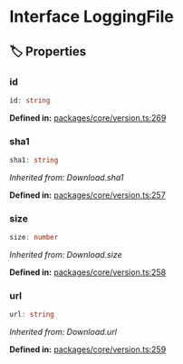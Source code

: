 # Interface LoggingFile

## 🏷️ Properties

### id <Badge type="tip" text="readonly" />

```ts
id: string
```
<p style="font-size: 14px; color: var(--vp-c-text-2)">
<strong>Defined in:</strong> <a href="https://github.com/voxelum/minecraft-launcher-core-node/blob/master/packages/core/version.ts#L269" target="_blank" rel="noreferrer">packages/core/version.ts:269</a>
</p>


### sha1

```ts
sha1: string
```
*Inherited from: Download.sha1*

<p style="font-size: 14px; color: var(--vp-c-text-2)">
<strong>Defined in:</strong> <a href="https://github.com/voxelum/minecraft-launcher-core-node/blob/master/packages/core/version.ts#L257" target="_blank" rel="noreferrer">packages/core/version.ts:257</a>
</p>


### size

```ts
size: number
```
*Inherited from: Download.size*

<p style="font-size: 14px; color: var(--vp-c-text-2)">
<strong>Defined in:</strong> <a href="https://github.com/voxelum/minecraft-launcher-core-node/blob/master/packages/core/version.ts#L258" target="_blank" rel="noreferrer">packages/core/version.ts:258</a>
</p>


### url

```ts
url: string
```
*Inherited from: Download.url*

<p style="font-size: 14px; color: var(--vp-c-text-2)">
<strong>Defined in:</strong> <a href="https://github.com/voxelum/minecraft-launcher-core-node/blob/master/packages/core/version.ts#L259" target="_blank" rel="noreferrer">packages/core/version.ts:259</a>
</p>


